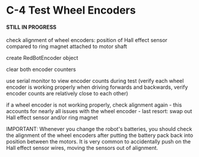 # C-4 Test Wheel Encoders

#### **STILL IN PROGRESS**

check alignment of wheel encoders:  position of Hall effect sensor compared to ring magnet attached to motor shaft

create RedBotEncoder object

clear both encoder counters

use serial monitor to view encoder counts during test \(verify each wheel encoder is working properly when driving forwards and backwards, verify encoder counts are relatively close to each other\)

if a wheel encoder is not working properly, check alignment again - this accounts for nearly all issues with the wheel encoder - last resort: swap out Hall effect sensor and/or ring magnet

IMPORTANT:  Whenever you change the robot's batteries, you should check the alignment of the wheel encoders after putting the battery pack back into position between the motors.  It is very common to accidentally push on the Hall effect sensor wires, moving the sensors out of alignment.





